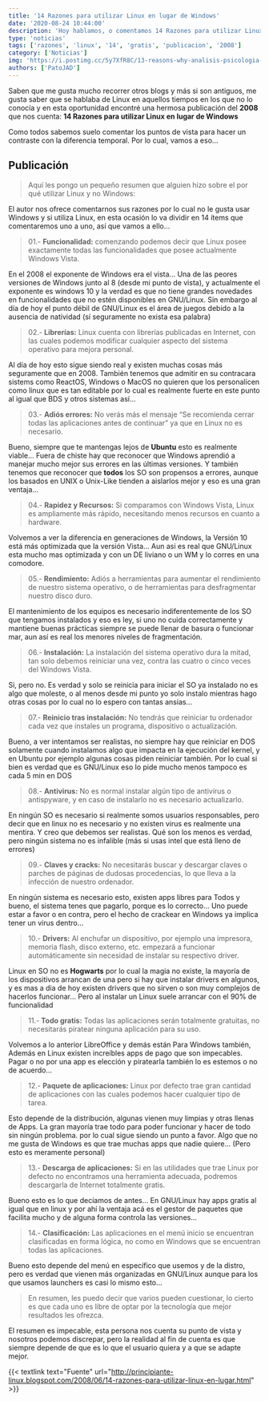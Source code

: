 ```yaml
---
title: '14 Razones para utilizar Linux en lugar de Windows'
date: '2020-08-24 10:44:00'
description: 'Hoy hablamos, o comentamos 14 Razones para utilizar Linux en lugar de Windows que daba un usuario en 2008'
type: 'noticias'
tags: ['razones', 'linux', '14', 'gratis', 'publicacion', '2008']
category: ['Noticias']
img: 'https://i.postimg.cc/5y7XfR8C/13-reasons-why-analisis-psicologia-1.png'
authors: ['PatoJAD']
---
```


Saben que me gusta mucho recorrer otros blogs y más si son antiguos, me gusta saber que se hablaba de Linux en aquellos tiempos en los que no lo conocía y en esta oportunidad encontré una hermosa publicación del **2008** que nos cuenta: **14 Razones para utilizar Linux en lugar de Windows**

Como todos sabemos suelo comentar los puntos de vista para hacer un contraste con la diferencia temporal. Por lo cual, vamos a eso…

## Publicación

> Aquí les pongo un pequeño resumen que alguien hizo sobre el por qué utilizar Linux y no Windows:

El autor nos ofrece comentarnos sus razones por lo cual no le gusta usar Windows y si utiliza Linux, en esta ocasión lo va dividir en 14 ítems que comentaremos uno a uno, así que vamos a ello...

> 01.- **Funcionalidad:** comenzando podemos decir que Linux posee exactamente todas las funcionalidades que posee actualmente Windows Vista.

En el 2008 el exponente de Windows era el vista… Una de las peores versiones de Windows junto al 8 (desde mi punto de vista), y actualmente el exponente es windows 10 y la verdad es que no tiene grandes novedades en funcionalidades que no estén disponibles en GNU/Linux. Sin embargo al día de hoy el punto débil de GNU/Linux es el área de juegos debido a la ausencia de natividad (sí seguramente no exista esa palabra)

> 02.- **Librerías:** Linux cuenta con librerías publicadas en Internet, con las cuales podemos modificar cualquier aspecto del sistema operativo para mejora personal.

Al día de hoy esto sigue siendo real y existen muchas cosas más seguramente que en 2008. También tenemos que admitir en su contracara sistems como ReactOS, Windows o MacOS no quieren que los personalicen como linux que es tan editable por lo cual es realmente fuerte en este punto al igual que BDS y otros sistemas así...

> 03.- **Adiós errores:** No verás más el mensaje “Se recomienda cerrar todas las aplicaciones antes de continuar” ya que en Linux no es necesario.

Bueno, siempre que te mantengas lejos de **Ubuntu** esto es realmente viable… Fuera de chiste hay que reconocer que Windows aprendió a manejar mucho mejor sus errores en las últimas versiones. Y también tenemos que reconocer que **todos** los SO son propensos a errores, aunque los basados en UNIX o Unix-Like tienden a aislarlos mejor y eso es una gran ventaja...

> 04.- **Rapidez y Recursos:** Si comparamos con Windows Vista, Linux es ampliamente más rápido, necesitando menos recursos en cuanto a hardware.

Volvemos a ver la diferencia en generaciones de Windows, la Versión 10 está más optimizada que la versión Vista… Aun asi es real que GNU/Linux esta mucho mas optimizada y con un DE liviano o un WM y lo corres en una comodore.

> 05.- **Rendimiento:** Adiós a herramientas para aumentar el rendimiento de nuestro sistema operativo, o de herramientas para desfragmentar nuestro disco duro.

El mantenimiento de los equipos es necesario indiferentemente de los SO que tengamos instalados y eso es ley, si uno no cuida correctamente y mantiene buenas prácticas siempre se puede llenar de basura o funcionar mar, aun así es real los menores niveles de fragmentación.

> 06.- **Instalación:** La instalación del sistema operativo dura la mitad, tan solo debemos reiniciar una vez, contra las cuatro o cinco veces del Windows Vista.

Si, pero no. Es verdad y solo se reinicia para iniciar el SO ya instalado no es algo que moleste, o al menos desde mi punto yo solo instalo mientras hago otras cosas por lo cual no lo espero con tantas ansias…

> 07.- **Reinicio tras instalación:** No tendrás que reiniciar tu ordenador cada vez que instales un programa, dispositivo o actualización.

Bueno, a ver intentamos ser realistas, no siempre hay que reiniciar en DOS solamente cuando instalamos algo que impacta en la ejecución del kernel, y en Ubuntu por ejemplo algunas cosas piden reiniciar también. Por lo cual si bien es verdad que es GNU/Linux eso lo pide mucho menos tampoco es cada 5 min en DOS

> 08.- **Antivirus:** No es normal instalar algún tipo de antivirus o antispyware, y en caso de instalarlo no es necesario actualizarlo.

En ningún SO es necesario si realmente somos usuarios responsables, pero decir que en linux no es necesario y no existen virus es realmente una mentira. Y creo que debemos ser realistas. Qué son los menos es verdad, pero ningún sistema no es infalible (más si usas intel que está lleno de errores)

> 09.- **Claves y cracks:** No necesitarás buscar y descargar claves o parches de páginas de dudosas procedencias, lo que lleva a la infección de nuestro ordenador.

En ningún sistema es necesario esto, existen apps libres para Todos y bueno, el sistema tenes que pagarlo, porque es lo correcto... Uno puede estar a favor o en contra, pero el hecho de crackear en Windows ya implica tener un virus dentro...

> 10.- **Drivers:** Al enchufar un dispositivo, por ejemplo una impresora, memoria flash, disco externo, etc. empezará a funcionar automáticamente sin necesidad de instalar su respectivo driver.

Linux en SO no es **Hogwarts** por lo cual la magia no existe, la mayoría de los dispositivos arrancan de una pero si hay que instalar drivers en algunos, y es mas a dia de hoy existen drivers que no sirven o son muy complejos de hacerlos funcionar… Pero al instalar un Linux suele arrancar con el 90% de funcionalidad

> 11.- **Todo gratis:** Todas las aplicaciones serán totalmente gratuitas, no necesitarás piratear ninguna aplicación para su uso.

Volvemos a lo anterior LibreOffice y demás están Para Windows también, Además en Linux existen increíbles apps de pago que son impecables. Pagar o no por una app es elección y piratearla también lo es estemos o no de acuerdo...

> 12.- **Paquete de aplicaciones:** Linux por defecto trae gran cantidad de aplicaciones con las cuales podemos hacer cualquier tipo de tarea.

Esto depende de la distribución, algunas vienen muy limpias y otras llenas de Apps. La gran mayoría trae todo para poder funcionar y hacer de todo sin ningún problema. por lo cual sigue siendo un punto a favor. Algo que no me gusta de Windows es que trae muchas apps que nadie quiere… (Pero esto es meramente personal)

> 13.- **Descarga de aplicaciones:** Si en las utilidades que trae Linux por defecto no encontramos una herramienta adecuada, podremos descargarla de Internet totalmente gratis.

Bueno esto es lo que decíamos de antes… En GNU/Linux hay apps gratis al igual que en linux y por ahí la ventaja acá es el gestor de paquetes que facilita mucho y de alguna forma controla las versiones...

> 14.- **Clasificación:** Las aplicaciones en el menú inicio se encuentran clasificadas en forma lógica, no como en Windows que se encuentran todas las aplicaciones.

Bueno esto depende del menú en específico que usemos y de la distro, pero es verdad que vienen más organizadas en GNU/Linux aunque para los que usamos launchers es casi lo mismo esto...

> En resumen, les puedo decir que varios pueden cuestionar, lo cierto es que cada uno es libre de optar por la tecnología que mejor resultados les ofrezca.

El resumen es impecable, esta persona nos cuenta su punto de vista y nosotros podemos discrepar, pero la realidad al fin de cuenta es que siempre depende de que es lo que el usuario quiera y a que se adapte mejor.

{{< textlink text="Fuente" url="http://principiante-linux.blogspot.com/2008/06/14-razones-para-utilizar-linux-en-lugar.html" >}}
